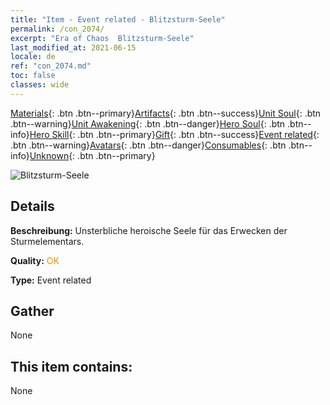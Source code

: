 ```yaml
---
title: "Item - Event related - Blitzsturm-Seele"
permalink: /con_2074/
excerpt: "Era of Chaos  Blitzsturm-Seele"
last_modified_at: 2021-06-15
locale: de
ref: "con_2074.md"
toc: false
classes: wide
---
```

 [Materials](/ItemsDE/){: .btn .btn--primary}[Artifacts](/ItemsDE/Artifacts/){: .btn .btn--success}[Unit Soul](/ItemsDE/UnitSoul/){: .btn .btn--warning}[Unit Awakening](/ItemsDE/UnitAwakening/){: .btn .btn--danger}[Hero Soul](/ItemsDE/HeroSoul/){: .btn .btn--info}[Hero Skill](/ItemsDE/HeroSkill/){: .btn .btn--primary}[Gift](/ItemsDE/Gift/){: .btn .btn--success}[Event related](/ItemsDE/Events/){: .btn .btn--warning}[Avatars](/ItemsDE/Avatars/){: .btn .btn--danger}[Consumables](/ItemsDE/Consumables/){: .btn .btn--info}[Unknown](/ItemsDE/Unknown/){: .btn .btn--primary}

 ![Blitzsturm-Seele](/images/t/juexing_902.jpg)

## Details
 **Beschreibung:** Unsterbliche heroische Seele für das Erwecken der Sturmelementars.

 **Quality:** <span style="color: #FF8C00">OK</span>

 **Type:** Event related

## Gather

  None

## This item contains:

  None

